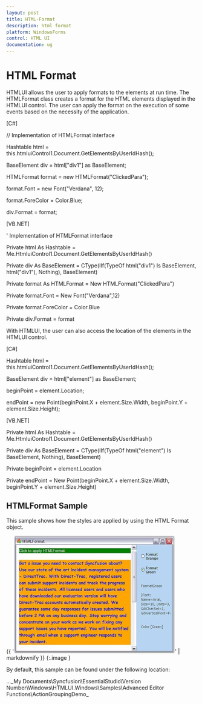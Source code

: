 ```yaml
---
layout: post
title: HTML-Format
description: html format
platform: WindowsForms
control: HTML UI
documentation: ug
---
```


# HTML Format

HTMLUI allows the user to apply formats to the elements at run time. The HTMLFormat class creates a format for the HTML elements displayed in the HTMLUI control. The user can apply the format on the execution of some events based on the necessity of the application.



[C#]



// Implementation of HTMLFormat interface

Hashtable html = this.htmluiControl1.Document.GetElementsByUserIdHash();

BaseElement div = html["div1"] as BaseElement;



HTMLFormat format = new HTMLFormat("ClickedPara");

format.Font = new Font("Verdana", 12);

format.ForeColor = Color.Blue;

div.Format = format; 



[VB.NET]



'  Implementation of HTMLFormat interface

Private html As Hashtable = Me.HtmluiControl1.Document.GetElementsByUserIdHash()

Private div As BaseElement = CType(IIf(TypeOf html("div1") Is BaseElement, html("div1"), Nothing), BaseElement)



Private format As HTMLFormat = New HTMLFormat("ClickedPara")

Private format.Font = New Font("Verdana",12)

Private format.ForeColor = Color.Blue

Private div.Format = format



With HTMLUI, the user can also access the location of the elements in the HTMLUI control.



[C#]



Hashtable html = this.htmluiControl1.Document.GetElementsByUserIdHash();

BaseElement div = html["element"] as BaseElement;

beginPoint = element.Location;

endPoint = new Point(beginPoint.X + element.Size.Width, beginPoint.Y + element.Size.Height);





[VB.NET]



Private html As Hashtable = Me.HtmluiControl1.Document.GetElementsByUserIdHash()

Private div As BaseElement = CType(IIf(TypeOf html("element") Is BaseElement, Nothing), BaseElement)

Private beginPoint = element.Location

Private endPoint = New Point(beginPoint.X + element.Size.Width, beginPoint.Y + element.Size.Height)



## HTMLFormat Sample

This sample shows how the styles are applied by using the HTML Format object.

{{ '![](HTML-Format_images/HTML-Format_img1.jpeg)' | markdownify }}
{:.image }




By default, this sample can be found under the following location:

...\_My Documents\Syncfusion\EssentialStudio\Version Number\Windows\HTMLUI.Windows\Samples\Advanced Editor Functions\ActionGroupingDemo_

